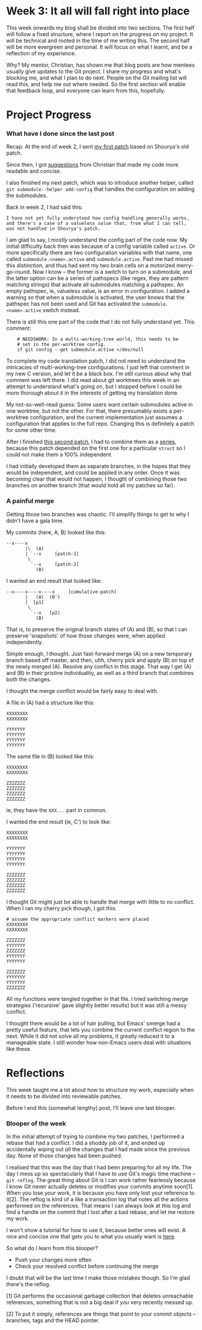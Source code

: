 # Week 3: It all will fall right into place

This week onwards my blog shall be divided into two sections. The first half will follow a fixed structure, where I report on the progress on my project. It will be technical and rooted in the time of me writing this. The second half will be more evergreen and personal. It will focus on what I learnt, and be a reflection of my experience.

Why? My mentor, Christian, has shown me that blog posts are how mentees usually give updates to the Git project. I share my progress and what's blocking me, and what I plan to do next. People on the Git mailing list will read this, and help me out where needed. So the first section will enable that feedback loop, and everyone can learn from this, hopefully.

# Project Progress

### What have I done since the last post

Recap: At the end of week 2, I sent [my first patch](https://lore.kernel.org/git/20210528081224.69163-1-raykar.ath@gmail.com/) based on Shourya's old patch.

Since then, I got  [suggestions](https://lore.kernel.org/git/CAP8UFD01-VJpUEGg3cEG7X=xU0KCv1AEgq2n_qhk=U+rXV5mvA@mail.gmail.com/) from Christian that made my code more readable and concise.

I also finished my next patch, which was to introduce another helper, called `git submodule--helper add-config` that handles the configuration on adding the submodules.

Back in week 2, I had said this:
```
I have not yet fully understood how config handling generally works, and there's a case of a valueless value that, from what I can tell, was not handled in Shourya's patch.
```

I am glad to say, I _mostly_ understand the config part of the code now. My initial difficulty back then was because of a config variable called `active`. Or more specifically there are two configuration variables with that name, one called `submodule.<name>.active` and `submodule.active`. Past me had missed this distinction, and thus had sent my two brain cells on a motorized merry-go-round. Now I know – the former is a switch to turn on a submodule, and the latter option can be a series of pathspecs (like regex, they are pattern matching strings) that activate all submodules matching a pathspec. An empty pathspec, ie, valueless value, is an error in configuration. I added a warning so that when a submodule is activated, the user knows that the pathspec has not been used and Git has activated the `submodule.<name>.active` switch instead.

There is still this one part of the code that I do not fully understand yet. This comment:
```shell
	# NEEDSWORK: In a multi-working-tree world, this needs to be
	# set in the per-worktree config.
	if git config --get submodule.active >/dev/null
```

To complete my code translation patch, I did not need to understand the intricacies of multi-working-tree configurations. I just left that comment in my new C version, and let it be a black box. I'm still curious about why that comment was left there. I did read about git worktrees this week in an attempt to understand what's going on, but I stopped before I could be more thorough about it in the interests of getting my translation done.

My not-so-well-read guess: Some users want certain submodules active in one worktree, but not the other. For that, there presumably exists a per-worktree configuration, and the current implementation just assumes a configuration that applies to the full repo. Changing this is definitely a patch for some other time.

After I finished [this second patch](https://lore.kernel.org/git/20210605113913.29005-3-raykar.ath@gmail.com/), I had to combine them as a [series](https://lore.kernel.org/git/20210605113913.29005-1-raykar.ath@gmail.com/), because this patch depended on the first one for a particular `struct` so I could not make them a 100% independent.

I had initially developed them as separate branches, in the hopes that they would be independent, and could be applied in any order. Once it was becoming clear that would not happen, I thought of combining those two branches on another branch (that would hold all my patches so far).

### A painful merge

Getting those two branches was chaotic. I'll simplify things to get to why I didn't have a gala time.

My commits (here, A, B) looked like this:
```
--x----x
       |\  (A)
       | `--x     [patch-1]
        \
         `--x     [patch-2]
           (B)
```

I wanted an end result that looked like:
```
--x----x----x----x     [cumulative-patch]
       |   (A)  (B')
       |  [p1]
        \
         `--x   [p2]
           (B)
```

That is, to preserve the original branch states of (A) and (B), so that I can preserve 'snapshots' of how those changes were, when applied independently.

Simple enough, I thought. Just fast-forward merge (A) on a new temporary branch based off master, and then, uhh, cherry pick and apply (B) on top of the newly merged (A). Resolve any conflict in this stage. That way I get (A) and (B) in their pristine individuality, as well as a third branch that combines both the changes.

I thought the merge conflict would be fairly easy to deal with.

A file in (A) had a structure like this:
```
XXXXXXXX
XXXXXXXX

YYYYYYY
YYYYYYY
YYYYYYY
YYYYYYY
```

The same file in (B) looked like this:
```
XXXXXXXX
XXXXXXXX

ZZZZZZZ
ZZZZZZZ
ZZZZZZZ
ZZZZZZZ
```

ie, they have the `XXX...` part in common.

I wanted the end result (ie, C') to look like:
```
XXXXXXXX
XXXXXXXX

YYYYYYY
YYYYYYY
YYYYYYY
YYYYYYY

ZZZZZZZ
ZZZZZZZ
ZZZZZZZ
ZZZZZZZ
```

I thought Git might just be able to handle that merge with little to no conflict. When I ran my cherry pick though, I got this:
```
# assume the appropriate conflict markers were placed
XXXXXXXX
XXXXXXXX

ZZZZZZZ
YYYYYYY
ZZZZZZZ
YYYYYYY
YYYYYYY

ZZZZZZZ
YYYYYYY
YYYYYYY
ZZZZZZZ
```

All my functions were tangled together in that file. I tried switching merge strategies ('recursive' gave slightly better results) but it was still a messy conflict.

I thought there would be a lot of hair pulling, but Emacs' smerge had a pretty useful feature, that lets you combine the current conflict region to the next. While it did not solve all my problems, it greatly reduced it to a manageable state. I still wonder how non-Emacs users deal with situations like these.

# Reflections

This week taught me a lot about how to structure my work, especially when it needs to be divided into reviewable patches.

Before I end this (somewhat lengthy) post, I'll leave one last blooper.

### Blooper of the week

In the initial attempt of trying to combine my two patches, I performed a rebase that had a conflict. I did a shoddy job of it, and ended up accidentally wiping out _all_ the changes that I had made since the previous day. None of those changes had been pushed.

I realised that this was the day that I had been preparing for all my life. The day I mess up so spectacularly that I have to use Git's magic time machine – `git reflog`. The great thing about Git is I can work rather fearlessly because I know Git never actually deletes or modifies your commits anytime soon[1]. When you lose your work, it is because you have only lost your reference to it[2]. The reflog is kind of a like a transaction log that notes all the actions performed on the references. That means I can always look at this log and find a handle on the commit that I lost after a bad rebase, and let me restore my work.

I won't show a tutorial for how to use it, because better ones will exist. A nice and concise one that gets you to what you usually want is [here](https://ohshitgit.com/#magic-time-machine).

So what do I learn from this blooper?

- Push your changes more often
- Check your resolved conflict before continuing the merge

I doubt that will be the last time I make those mistakes though. So I'm glad there's the reflog.

[1] Git performs the occasional garbage collection that deletes unreachable references, something that is not a big deal if you very recently messed up.  

[2] To put it simply, references are things that point to your commit objects – branches, tags and the HEAD pointer.
